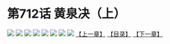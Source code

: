 # 第712话 黄泉决（上）
![](https://mhpic.xiaomingtaiji.net/comic/D/斗破苍穹拆分版/712话/1.jpg-zymk.middle.webp)
![](https://mhpic.xiaomingtaiji.net/comic/D/斗破苍穹拆分版/712话/2.jpg-zymk.middle.webp)
![](https://mhpic.xiaomingtaiji.net/comic/D/斗破苍穹拆分版/712话/3.jpg-zymk.middle.webp)
![](https://mhpic.xiaomingtaiji.net/comic/D/斗破苍穹拆分版/712话/4.jpg-zymk.middle.webp)
![](https://mhpic.xiaomingtaiji.net/comic/D/斗破苍穹拆分版/712话/5.jpg-zymk.middle.webp)
![](https://mhpic.xiaomingtaiji.net/comic/D/斗破苍穹拆分版/712话/6.jpg-zymk.middle.webp)
![](https://mhpic.xiaomingtaiji.net/comic/D/斗破苍穹拆分版/712话/7.jpg-zymk.middle.webp)
![](https://mhpic.xiaomingtaiji.net/comic/D/斗破苍穹拆分版/712话/8.jpg-zymk.middle.webp)
[【上一章】](./713.md)
[【目录】](./README.md)
[【下一章】](./715.md)
